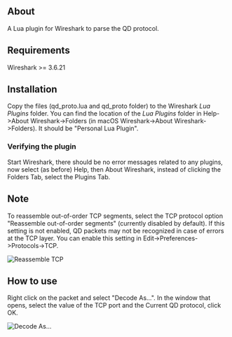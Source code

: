 ## About

A Lua plugin for Wireshark to parse the QD protocol.

## Requirements

Wireshark >= 3.6.21

## Installation

Copy the files (qd_proto.lua and qd_proto folder) to the Wireshark *Lua Plugins* folder. You can find the location of
the *Lua Plugins* folder in Help->About Wireshark->Folders (in macOS Wireshark->About Wireshark->Folders). It should
be "Personal Lua Plugin".

### Verifying the plugin

Start Wireshark, there should be no error messages related to any plugins, now select (as before) Help, then About
Wireshark, instead of clicking the Folders Tab, select the Plugins Tab.

## Note

To reassemble out-of-order TCP segments, select the TCP protocol option "Reassemble out-of-order segments" (currently
disabled by default). If this setting is not enabled, QD packets may not be recognized in case of errors at the TCP
layer. You can enable this setting in Edit->Preferences->Protocols->TCP.

![Reassemble TCP](doc/img/wireshark_reassemble_tcp.png?raw=true)

## How to use

Right click on the packet and select "Decode As...". In the window that opens, select the value of the TCP port and the
Current QD protocol, click OK.

![Decode As...](doc/img/wireshark_decode_as.png?raw=true)
